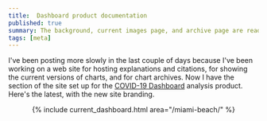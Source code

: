 ```yaml
---
title:  Dashboard product documentation
published: true
summary: The background, current images page, and archive page are ready.
tags: [meta]
---
```


I've been posting more slowly in the last couple of days because I've been
working on a web site for hosting explanations and citations, for showing the
current versions of charts, and for chart archives.  Now I have the section
of the site set up for the [COVID-19 Dashboard](/products/covid19-dashboard/)
analysis product.  Here's the latest, with the new site branding.

<center>
{% include current_dashboard.html area="/miami-beach/" %}
</center>

